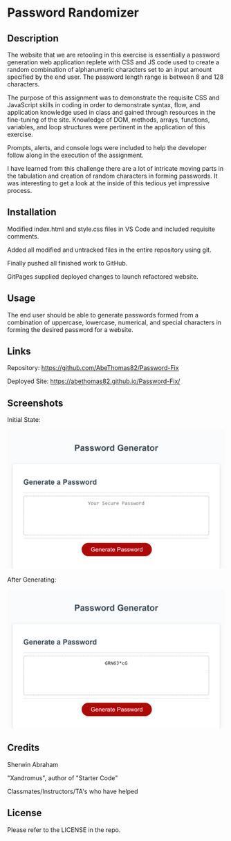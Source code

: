 # Password Randomizer

## Description

The website that we are retooling in this exercise is essentially a password generation web application replete with CSS and JS code used to create a random combination of alphanumeric characters set to an input amount specified by the end user. The password length range is between 8 and 128 characters.

The purpose of this assignment was to demonstrate the requisite CSS and JavaScript skills in coding in order to demonstrate syntax, flow, and application knowledge used in class and gained through resources in the fine-tuning of the site. Knowledge of DOM, methods, arrays, functions, variables, and loop structures were pertinent in the application of this exercise.

Prompts, alerts, and console logs were included to help the developer follow along in the execution of the assignment.

I have learned from this challenge there are a lot of intricate moving parts in the tabulation and creation of random characters in forming passwords. It was interesting to get a look at the inside of this tedious yet impressive process.

## Installation
Modified index.html and style.css files in VS Code and included requisite comments.

Added all modified and untracked files in the entire repository using git.

Finally pushed all finished work to GitHub.

GitPages supplied deployed changes to launch refactored website.

## Usage
The end user should be able to generate passwords formed from a combination of uppercase, lowercase, numerical, and special characters in forming the desired password for a website.

## Links

Repository: https://github.com/AbeThomas82/Password-Fix

Deployed Site: https://abethomas82.github.io/Password-Fix/

## Screenshots

Initial State:

![Initial state of the site.](./assets/Screenshot.png)

After Generating:

![After going through prompts.](./assets/Screenshot2.png)


## Credits
Sherwin Abraham

"Xandromus", author of "Starter Code"

Classmates/Instructors/TA's who have helped

## License

Please refer to the LICENSE in the repo.